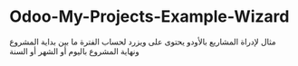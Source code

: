 # Odoo-My-Projects-Example-Wizard
مثال لإدراة المشاريع بالأودو يحتوى على ويزرد لحساب الفترة ما بين بداية المشروع ونهاية المشروع باليوم أو الشهر أو السنة
